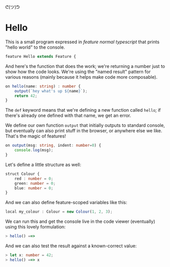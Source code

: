 ᕦ(ツ)ᕤ
# Hello

This is a small program expressed in *feature normal typescript* that prints "hello world" to the console.

```ts
feature Hello extends Feature {
```

And here's the function that does the work; we're returning a number just to show how the code looks. We're using the "named result" pattern for various reasons (mainly because it helps make code more composable).

```ts
on hello(name: string) : number {
    output(`hey what's up ${name}`);
    return 42;
}
```

The `def` keyword means that we're defining a new function called `hello`; if there's already one defined with that name, we get an error.

We define our own function `output` that initially outputs to standard console, but eventually can also print stuff in the browser, or anywhere else we like. That's the magic of features!

```ts
on output(msg: string, indent: number=0) {
    console.log(msg);
}
```

Let's define a little structure as well:

```ts
struct Colour { 
    red : number = 0; 
    green: number = 0; 
    blue: number = 0; 
}
```

And we can also define feature-scoped variables like this:

```ts
local my_colour : Colour = new Colour(1, 2, 3);
```

We can run this and get the console live in the code viewer (eventually) using this lovely formulation:

```ts
> hello() ==> 
```

And we can also test the result against a known-correct value:

```ts
> let x: number = 42;
> hello() ==> x
```